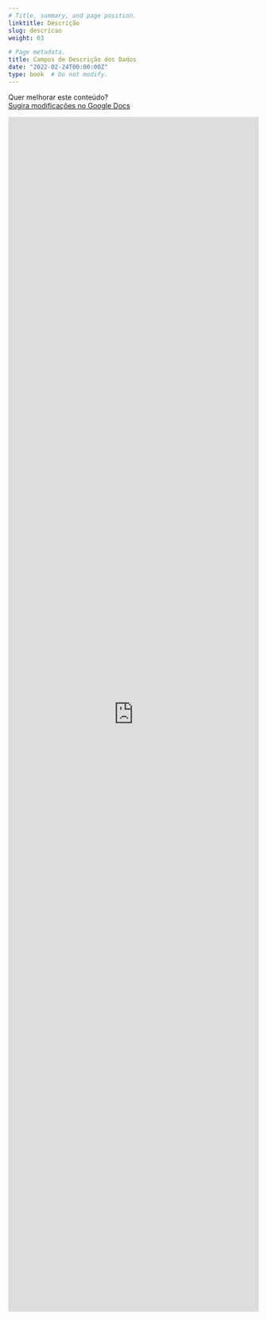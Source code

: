 ```yaml
---
# Title, summary, and page position.
linktitle: Descrição
slug: descricao
weight: 03

# Page metadata.
title: Campos de Descrição dos Dados
date: "2022-02-24T00:00:00Z"
type: book  # Do not modify.
---
```


Quer melhorar este conteúdo?<br>
[<i class="fa fa-edit" aria-hidden="true"></i> Sugira modificações no Google Docs][edit]

[edit]: https://docs.google.com/document/d/1A24J89vGfqVIpHooSmtvXot6f53d4iNNOIvh7zc8Qqg/edit?usp=sharing

<iframe frameborder="0" style="width: 100%; height: 2400px" src="https://docs.google.com/document/d/e/2PACX-1vQfVh3dmwRJhN1KxotAJItbJG9htm8JQLFaVxDEDtaFAQKF5ciAFsE_7gu4QeB7uebDk_j6e5gFjBG8/pub?embedded=true"></iframe>
